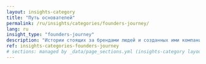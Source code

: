```yaml
---
layout: insights-category
title: "Путь основателей"
permalink: /ru/insights/categories/founders-journey/
lang: ru
insight_type: "founders-journey"
description: "Истории стоящих за брендами людей и созданных ими компаний."
ref: insights-categories-founders-journey
# sections: managed by _data/page_sections.yml (insights-category layout)
---
```

